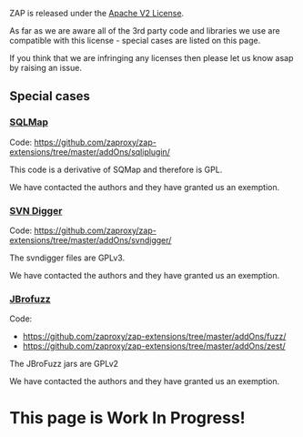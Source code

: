 ZAP is released under the [Apache V2 License](http://www.apache.org/licenses/LICENSE-2.0).

As far as we are aware all of the 3rd party code and libraries we use are compatible with this license - special cases are listed on this page.

If you think that we are infringing any licenses then please let us know asap by raising an issue.

## Special cases

### [SQLMap](http://sqlmap.org/)
Code: https://github.com/zaproxy/zap-extensions/tree/master/addOns/sqliplugin/

This code is a derivative of SQMap and therefore is GPL.

We have contacted the authors and they have granted us an exemption.

### [SVN Digger](https://www.netsparker.com/blog/web-security/svn-digger-better-lists-for-forced-browsing/)
Code: https://github.com/zaproxy/zap-extensions/tree/master/addOns/svndigger/

The svndigger files are GPLv3.

We have contacted the authors and they have granted us an exemption.

### [JBrofuzz](https://sourceforge.net/projects/jbrofuzz/)
Code:
 - https://github.com/zaproxy/zap-extensions/tree/master/addOns/fuzz/
 - https://github.com/zaproxy/zap-extensions/tree/master/addOns/zest/

The JBroFuzz jars are GPLv2

We have contacted the authors and they have granted us an exemption.


# This page is Work In Progress!